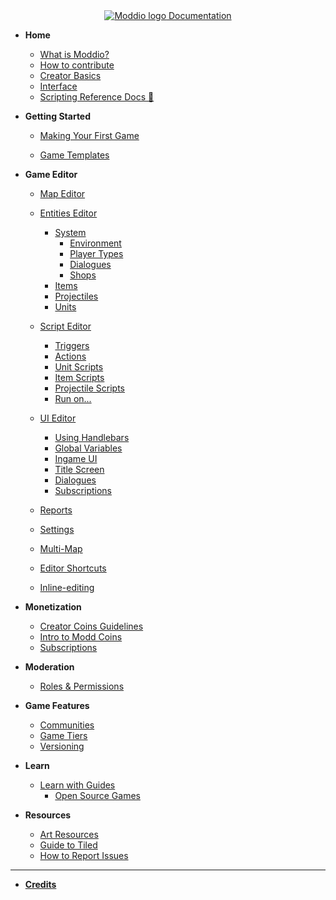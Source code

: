 <!-- docs/_sidebar.md -->

<center>
<a href="https://docs.modd.io">
  <img src="https://www.modd.io/_next/static/media/logo.08e05f95.svg" alt="Moddio logo" style="margin-right: auto;">
  Documentation
</a>
</center>

<!-- markdownlint-disable-next-line MD041 -->

- **Home**

  - [What is Moddio?](/)
  - [How to contribute](how-to-contribute.md)
  - [Creator Basics](/overview/overview.md)
  - [Interface](overview/interface.md)
  - [Scripting Reference Docs 🔗](https://www.modd.io/docs)

- **Getting Started**

  - [Making Your First Game](getting-started/first-game/first-game-tutorial.md)

  - [Game Templates](getting-started/first-game/game-templates.md)

- **Game Editor**

  <!-- * [Navigating the Workspace](/) -->
  - [Map Editor](game-editor/map-editor/map-editor.md)
  - [Entities Editor](game-editor/entities-editor/world.md)
      - [System](game-editor/entities-editor/system/system.md)
        - [Environment](game-editor/entities-editor/system/Environment.md)
        - [Player Types](game-editor/entities-editor/system/PlayerTypes.md)
        - [Dialogues](game-editor/entities-editor/system/dialogue.md)
        - [Shops](game-editor/entities-editor/system/Shop.md)
      - [Items](game-editor/items/items.md)
      - [Projectiles](game-editor/projectiles/projectiles.md)
      - [Units](game-editor/units/units.md)
  
  - [Script Editor](using-scripts/script-editor/script-editor.md)
    - [Triggers](using-scripts/script-editor/triggers.md)
    - [Actions](using-scripts/script-editor/actions.md)
    - [Unit Scripts](using-scripts/script-editor/unit_scripts.md)
    - [Item Scripts](using-scripts/script-editor/item_scripts.md)
    - [Projectile Scripts](using-scripts/script-editor/projectile_scripts.md)
    - [Run on...](using-scripts/script-editor/run-on.md)
  
  - [UI Editor](workspaces/UI-editor.md)
    - [Using Handlebars](UI/using-handlebars.md)
    - [Global Variables](UI/global-UI.md)
    - [Ingame UI](UI/ingame-UI.md)
    - [Title Screen](UI/title-screen.md)
    - [Dialogues](UI/dialogues.md)
    - [Subscriptions](UI/subscription.md)
  - [Reports](workspaces/reports.md)
  - [Settings](workspaces/settings.md)
  - [Multi-Map](workspaces/multimap.md)
  - [Editor Shortcuts](workspaces/editor-shortcuts.md)
  - [Inline-editing](workspaces/inline-editing.md)
  
- **Monetization**

  - [Creator Coins Guidelines](monetization/creator-coin-guideline.md)
  - [Intro to Modd Coins](monetization/intro-to-coins.md)
  - [Subscriptions](monetization/subscriptions.md)

- **Moderation**

  - [Roles & Permissions](moderation/roles.md)

- **Game Features**

  - [Communities](workspaces/communities.md)
  - [Game Tiers](workspaces/game-tiers.md)
  - [Versioning](workspaces/versioning.md)

- **Learn**

  - [Learn with Guides](guides/guides.md)
    - [Open Source Games](guides/open-source.md)

- **Resources**
  - [Art Resources](more-resources/art-links.md)
  - [Guide to Tiled](more-resources/tiled.md)
  - [How to Report Issues](more-resources/report-issues.md)

---

- **[Credits](credits.md)**

